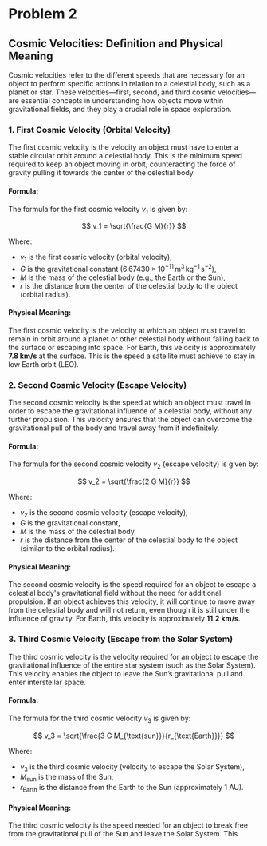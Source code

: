 # Problem 2
## Cosmic Velocities: Definition and Physical Meaning

Cosmic velocities refer to the different speeds that are necessary for an object to perform specific actions in relation to a celestial body, such as a planet or star. These velocities—first, second, and third cosmic velocities—are essential concepts in understanding how objects move within gravitational fields, and they play a crucial role in space exploration.

### 1. **First Cosmic Velocity (Orbital Velocity)**

The first cosmic velocity is the velocity an object must have to enter a stable circular orbit around a celestial body. This is the minimum speed required to keep an object moving in orbit, counteracting the force of gravity pulling it towards the center of the celestial body.

#### Formula:
The formula for the first cosmic velocity $v_1$ is given by:

$$
v_1 = \sqrt{\frac{G M}{r}}
$$

Where:
- $v_1$ is the first cosmic velocity (orbital velocity),
- $G$ is the gravitational constant ($6.67430 \times 10^{-11} \, \text{m}^3 \, \text{kg}^{-1} \, \text{s}^{-2}$),
- $M$ is the mass of the celestial body (e.g., the Earth or the Sun),
- $r$ is the distance from the center of the celestial body to the object (orbital radius).

#### Physical Meaning:
The first cosmic velocity is the velocity at which an object must travel to remain in orbit around a planet or other celestial body without falling back to the surface or escaping into space. For Earth, this velocity is approximately **7.8 km/s** at the surface. This is the speed a satellite must achieve to stay in low Earth orbit (LEO).

### 2. **Second Cosmic Velocity (Escape Velocity)**

The second cosmic velocity is the speed at which an object must travel in order to escape the gravitational influence of a celestial body, without any further propulsion. This velocity ensures that the object can overcome the gravitational pull of the body and travel away from it indefinitely.

#### Formula:
The formula for the second cosmic velocity $v_2$ (escape velocity) is given by:

$$
v_2 = \sqrt{\frac{2 G M}{r}}
$$

Where:
- $v_2$ is the second cosmic velocity (escape velocity),
- $G$ is the gravitational constant,
- $M$ is the mass of the celestial body,
- $r$ is the distance from the center of the celestial body to the object (similar to the orbital radius).

#### Physical Meaning:
The second cosmic velocity is the speed required for an object to escape a celestial body's gravitational field without the need for additional propulsion. If an object achieves this velocity, it will continue to move away from the celestial body and will not return, even though it is still under the influence of gravity. For Earth, this velocity is approximately **11.2 km/s**.

### 3. **Third Cosmic Velocity (Escape from the Solar System)**

The third cosmic velocity is the velocity required for an object to escape the gravitational influence of the entire star system (such as the Solar System). This velocity enables the object to leave the Sun’s gravitational pull and enter interstellar space.

#### Formula:
The formula for the third cosmic velocity $v_3$ is given by:

$$
v_3 = \sqrt{\frac{3 G M_{\text{sun}}}{r_{\text{Earth}}}}
$$

Where:
- $v_3$ is the third cosmic velocity (velocity to escape the Solar System),
- $M_{\text{sun}}$ is the mass of the Sun,
- $r_{\text{Earth}}$ is the distance from the Earth to the Sun (approximately 1 AU).

#### Physical Meaning:
The third cosmic velocity is the speed needed for an object to break free from the gravitational pull of the Sun and leave the Solar System. This
